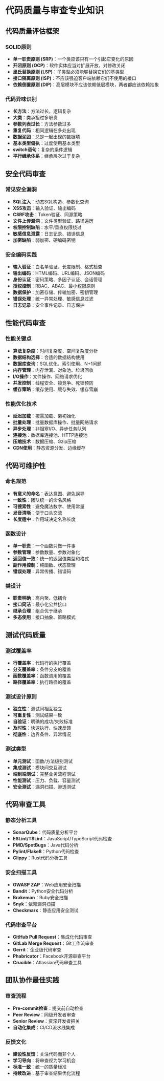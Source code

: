 # 代码质量与审查专业知识

## 代码质量评估框架

### SOLID原则
- **单一职责原则 (SRP)**：一个类应该只有一个引起它变化的原因
- **开闭原则 (OCP)**：软件实体应当对扩展开放，对修改关闭
- **里氏替换原则 (LSP)**：子类型必须能够替换它们的基类型
- **接口隔离原则 (ISP)**：不应该强迫客户端依赖它们不使用的接口
- **依赖倒置原则 (DIP)**：高层模块不应该依赖低层模块，两者都应该依赖抽象

### 代码异味识别
- **长方法**：方法过长，逻辑复杂
- **大类**：类承担过多职责
- **参数列表过长**：方法参数过多
- **重复代码**：相同逻辑在多处出现
- **数据泥团**：总是一起出现的数据项
- **基本类型偏执**：过度使用基本类型
- **switch语句**：复杂的条件逻辑
- **平行继承体系**：继承层次过于复杂

## 安全代码审查

### 常见安全漏洞
- **SQL注入**：动态SQL构造、参数化查询
- **XSS攻击**：输入验证、输出编码
- **CSRF攻击**：Token验证、同源策略
- **文件上传漏洞**：文件类型验证、路径遍历
- **权限控制缺陷**：水平/垂直权限绕过
- **敏感信息泄露**：日志记录、错误信息
- **加密缺陷**：弱加密、硬编码密钥

### 安全编码实践
- **输入验证**：白名单验证、长度限制、格式检查
- **输出编码**：HTML编码、URL编码、JSON编码
- **身份认证**：密码策略、多因子认证、会话管理
- **授权控制**：RBAC、ABAC、最小权限原则
- **数据保护**：加密存储、传输加密、密钥管理
- **错误处理**：统一异常处理、敏感信息过滤
- **日志记录**：安全事件记录、日志保护

## 性能代码审查

### 性能关键点
- **算法复杂度**：时间复杂度、空间复杂度分析
- **数据结构选择**：合适的数据结构使用
- **数据库查询**：SQL优化、索引使用、N+1问题
- **内存管理**：内存泄漏、对象池、垃圾回收
- **I/O操作**：文件操作、网络请求优化
- **并发控制**：线程安全、锁竞争、死锁预防
- **缓存策略**：缓存使用、缓存失效、缓存雪崩

### 性能优化技术
- **延迟加载**：按需加载、懒初始化
- **批量处理**：批量数据库操作、批量网络请求
- **异步处理**：非阻塞I/O、异步任务队列
- **连接池**：数据库连接池、HTTP连接池
- **压缩技术**：数据压缩、Gzip压缩
- **CDN使用**：静态资源分发、边缘缓存

## 代码可维护性

### 命名规范
- **有意义的命名**：表达意图、避免误导
- **一致性**：团队统一的命名风格
- **可搜索性**：避免魔法数字、使用常量
- **发音清晰**：便于口头交流
- **长度适中**：作用域决定名称长度

### 函数设计
- **单一职责**：一个函数只做一件事
- **参数管理**：参数数量、参数对象化
- **返回值一致**：统一的返回值类型和格式
- **副作用控制**：纯函数、状态管理
- **错误处理**：异常传播、错误码

### 类设计
- **职责明确**：高内聚、低耦合
- **接口简洁**：最小化公共接口
- **继承合理**：组合优于继承
- **多态使用**：接口抽象、策略模式

## 测试代码质量

### 测试覆盖率
- **行覆盖率**：代码行的执行覆盖
- **分支覆盖率**：条件分支的覆盖
- **函数覆盖率**：函数调用的覆盖
- **路径覆盖率**：执行路径的覆盖

### 测试设计原则
- **独立性**：测试间相互独立
- **可重复性**：测试结果一致
- **自验证**：明确的成功/失败标准
- **及时性**：快速执行、快速反馈
- **彻底性**：边界条件、异常情况

### 测试类型
- **单元测试**：函数/方法级别测试
- **集成测试**：模块间交互测试
- **端到端测试**：完整业务流程测试
- **性能测试**：压力、负载、容量测试
- **安全测试**：漏洞扫描、渗透测试

## 代码审查工具

### 静态分析工具
- **SonarQube**：代码质量分析平台
- **ESLint/TSLint**：JavaScript/TypeScript代码检查
- **PMD/SpotBugs**：Java代码分析
- **Pylint/Flake8**：Python代码检查
- **Clippy**：Rust代码分析工具

### 安全扫描工具
- **OWASP ZAP**：Web应用安全扫描
- **Bandit**：Python安全代码分析
- **Brakeman**：Ruby安全扫描
- **Snyk**：依赖漏洞扫描
- **Checkmarx**：静态应用安全测试

### 代码审查平台
- **GitHub Pull Request**：集成化代码审查
- **GitLab Merge Request**：Git工作流审查
- **Gerrit**：企业级代码审查
- **Phabricator**：Facebook开源审查平台
- **Crucible**：Atlassian代码审查工具

## 团队协作最佳实践

### 审查流程
- **Pre-commit检查**：提交前自动检查
- **Peer Review**：同级开发者审查
- **Senior Review**：资深开发者把关
- **自动化集成**：CI/CD流水线集成

### 反馈文化
- **建设性反馈**：关注代码而非个人
- **学习导向**：将审查视为学习机会
- **标准一致**：统一的质量标准
- **持续改进**：基于审查结果优化流程